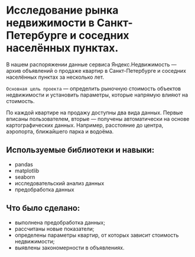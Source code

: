 # Исследование рынка недвижимости в Санкт-Петербурге и соседних населённых пунктах. #

В нашем распоряжении данные сервиса Яндекс.Недвижимость — архив объявлений о продаже квартир в Санкт-Петербурге и соседних населённых пунктах за несколько лет. 

`Основная цель проекта` — определить рыночную стоимость объектов недвижимости и установить параметры, которые напрямую влияют на стоимость.

По каждой квартире на продажу доступны два вида данных. Первые вписаны пользователем, вторые — получены автоматически на основе картографических данных. Например, расстояние до центра, аэропорта, ближайшего парка и водоёма. 


## Используемые библиотеки и навыки: ##

- pandas
- matplotlib
- seaborn
- исследовательский анализ данных
- предобработка данных

## Что было сделано: ##
- выполнена предобработка данных;
- рассчитаны новые показатели;
- определены параметры квартир, от которых зависит стоимость недвижимости;
- выявлены закономерности в объявлениях.
